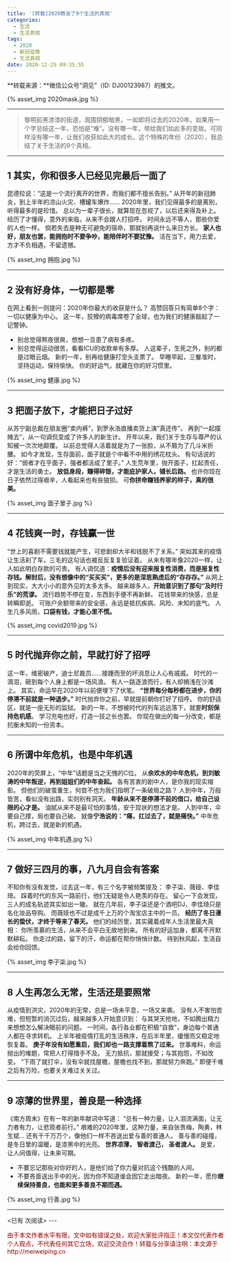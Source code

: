 ```yaml
---
title: '[转载]2020教会了9个生活的真相'
categories:
  - 生活
  - 生活真相
tags:
  - 2020
  - 新冠疫情
  - 生活真相
date: 2020-12-25 09:35:55
---
```


**转载来源：**微信公众号“洞见”（ID: DJ00123987）的推文。

{% asset_img 2020mask.jpg %} 

-----

> 黎明前黑漆漆的街道，周围阴郁暗黑，一如即将过去的2020年。如果用一个字总结这一年，恐怕是“难”。没有哪一年，带给我们如此多的变故。可同样没有哪一年，让我们收获如此大的成长。这个特殊的年份（2020），我总结了关于生活的9个真相。

-----

## 1 其实，你和很多人已经见完最后一面了

昆德拉说：“这是一个流行离开的世界，而我们都不擅长告别。”
从开年的新冠肺炎，到上半年的凉山火灾、槽罐车爆炸……
2020年里，我们见得最多的是离别，听得最多的是珍惜。
总以为一辈子很长，就算现在忽视了，以后还来得及补上。
经历了才懂得，意外的来临，从来不会跟人打招呼。
时间永远不等人，那些你爱的人也一样。
倘若失去是种无可避免的宿命，那就别再说什么来日方长。
**家人也好，朋友也罢，能拥抱时不要争吵，能陪伴时不要犹豫。**
活在当下，用力去爱，方才不负相遇，不留遗憾。

{% asset_img 拥抱.jpg %} 

-----

## 2 没有好身体，一切都是零

在网上看到一则提问：2020年你最大的收获是什么？
高赞回答只有简单8个字：一切以健康为中心。
这一年，狡猾的病毒席卷了全球，也为我们的健康敲起了一记警钟。
- 别总觉得熬夜很爽，想想一旦患了病有多疼。
- 别总觉得运动很苦，看看ICU的收款单有多厚。
人这辈子，生死之外，别的都是过眼云烟。
新的一年，别再给健康打空头支票了。
早睡早起，三餐准时，坚持运动，保持愉快。
你的好运气，就藏在你的好习惯里。

{% asset_img 健康.jpg %} 

-----

## 3 把面子放下，才能把日子过好

从苏宁副总裁在朋友圈“卖内裤”，到罗永浩直播卖货上演“真还传”。
再到“一起摆摊去”，从一句调侃变成了许多人的新生计。
开年以来，我们关于生存与尊严的认知被一次次地颠覆。
以前总觉得人活着就是为了一张脸，从不屑为了几斗米折腰。
如今才发现，生存面前，面子就是个中看不中用的绣花枕头。
有句话说的好：“弱者才在乎面子，强者都活成了里子。”
人生荒年里，抛开面子，扛起责任，才是生活的勇士。
**放低身段，赚得碎银，才能庇护家人，铺长后路。**
也许你现在日子依然过得艰辛，人看起来也有些狼狈。
可**你拼命赚钱养家的样子，真的很美。**


{% asset_img 面子里子.jpg %} 

-----

## 4 花钱爽一时，存钱赢一世

“世上的喜剧不需要钱就能产生，可悲剧却大半和钱脱不了关系。”
突如其来的疫情让生活刹了车，三毛的这句话也被反反复复验证着。
从未有哪年像2020一样，让人如此明白存款的可贵。
有人调侃道：**疫情后没有迎来报复性消费，而是报复性存钱。解封后，没有想像中的“买买买”，更多的是深思熟虑后的“存存存。”**
从网上到现实，大大小小的意外见的太多太多。
越来越多人，**开始意识到了那句“及时行乐”的荒谬。**
流行趋势不停在变，东西到手便不再新鲜。
花钱带来的快感，总是转瞬即逝。
可账户余额带来的安全感，永远是抵抗疾病、风险、未知的底气。
人生几多风雨，**口袋有钱，才能心里不慌。**

{% asset_img covid2019.jpg %} 

-----

## 5 时代抛弃你之前，早就打好了招呼

这一年，维密破产，迪士尼裁员......接踵而至的坏消息让人心有戚戚。
时代的一滴泪，砸到每个人身上都是一场风浪。
有人一路逐浪而行，有人却搁浅在沙滩上。
其实，命运早在2020年以前便埋下了伏笔。
**“世界每分每秒都在进步，你的停滞不前就是一种退步。”**
时代抛弃你之前，早就提前朝你打好了招呼。
你的舒适区，就是一座无形的监狱。
新的一年，不想被时代的列车远远落下，就要**时刻保持危机感**。
学习充电也好，打造一技之长也罢。
你现在做出的每一分改变，都是抗衡未知的一份资本。

-----

## 6 所谓中年危机，也是中年机遇

2020年的荧屏上，“中年”话题是当之无愧的C位。
从**余欢水的中年危机，到刘敏涛的中年叛逆，再到姐姐们的中年奋起。**
各有苦衷的剧中人，是你我的现实缩影。
但他们的破茧重生，何尝不也为我们指明了一条破局之路？
人到中年，万般皆苦，看似没有出路，实则别有洞天。
**年龄从来不是停滞不前的借口，给自己设限的心才是。**
油腻从来不是最可怕的事情，安于现状的想法才是。
人到中年，伞要自己撑，局也要自己破。
就像**宁浩说的：“痛，扛过去了，就是痛快。”**
中年危机，跨过去，就是新的机遇。

{% asset_img 中年机遇.jpg %} 

-----

## 7 做好三四月的事，八九月自会有答案

不知你有没有发觉，过去这一年，有三个名字被频繁提及：
李子柒、薇娅、李佳琦。
踩着时代的东风一路前行，他们无疑是令人艳羡的存在。
留心一下会发现，三人的成名轨迹其实如出一辙。
就在几年前，李子柒还是个酒吧DJ，李佳琦只是名化妆品导购。
而薇娅也不过是成千上万的个淘宝店主中的一员。
**经历了冬日漫长的蛰伏，才终于等来了春天。**
他们的经历里，其实藏着成年人生活里最大真相：
你所羡慕的生活，从来不会平白无故地到来。
所有的好运加身，都离不开默默耕耘。
你走过的路，留下的汗，命运都在帮你悄悄计数。
待到秋风起，生活自会给你回馈。

{% asset_img 李子柒.jpg %} 

-----

## 8 人生再怎么无常，生活还是要照常

从疫情到洪灾，2020年的无常，总是一场未平息，一场又来袭。
没有人不害怕苦难，但短暂的消沉过后，越来越多人开始意识到：
与其哭天抢地，不如腾出精力来想想怎么解决眼前的问题。
一时间，各行各业都在积极“自救”，身边每个普通人都在寻求转机。
上半年被疫情打乱的生活秩序，在后半年里，缓慢而又稳定地恢复着。
**庚子年没有如愿重启，我们却也一路支撑着熬了过来。**
世事难料，命运抛出的难题，常把人打得措手不及。
无力抵抗，那就接受；与其抱怨，不如改变。
“下雨了就打伞，没有伞就找屋檐，屋檐也找不到，那就努力奔跑。”
即便千难之后有万险，也要关关难过关关过。

-----

## 9 凉薄的世界里，善良是一种选择

《南方周末》在有一年的新年献词中写道：
“总有一种力量，让人泪流满面，让无力者有力，让悲观者前行。”
艰难的2020年里，这种力量，来自张贵梅，陶勇，林生斌…
还有千千万万个，像他们一样不吝送出爱与善的普通人。
善与善的碰撞，是冬日里的温暖，是漆黑中的光亮。
**世界凉薄，**
**智者渡己，**
**圣者渡人。**
是爱，让人间值得，让未来可期。
- 不要忘记那些对你好的人，是他们给了你力量对抗这个残酷的人间。
- 不要吝啬送出手中的光，因为你不知道谁会因它走出暗夜。
新的一年，愿你**继续保持善良，也能和更多善良不期而遇。**

{% asset_img 行善.jpg %} 


---
<span id="busuanzi_container_page_pv">
<已有 <span id="busuanzi_value_page_pv"></span> 次阅读>
</span>
---

<p style="color:darkred"> 由于本文作者水平有限，文中如有错误之处，欢迎大家批评指正！本文仅代表作者个人观点，不代表任何其它立场，欢迎交流合作！转载与分享请注明：本文源于 http://meiweiping.cn </p>
